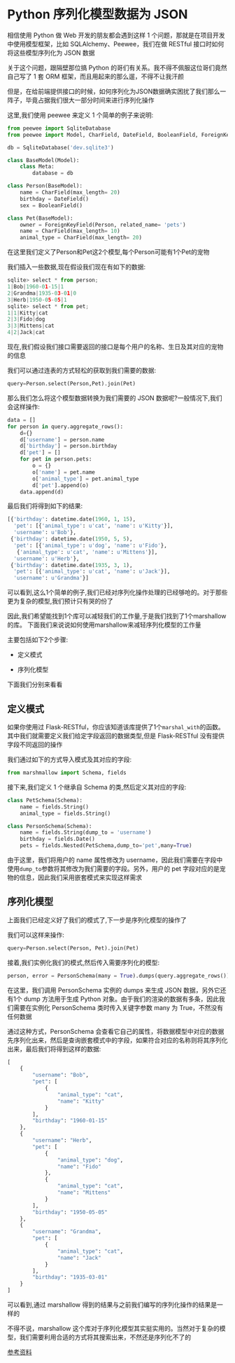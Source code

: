# Python 序列化模型数据为 JSON
相信使用 Python 做 Web 开发的朋友都会遇到这样 1 个问题，那就是在项目开发中使用模型框架，比如 SQLAlchemy、Peewee，我们在做 RESTful 接口时如何将这些模型序列化为 JSON 数据

关于这个问题，跟隔壁那位搞 Python 的哥们有关系。我不得不佩服这位哥们竟然自己写了 1 套 ORM 框架，而且用起来的那么遛，不得不让我汗颜

但是，在给前端提供接口的时候，如何序列化为JSON数据确实困扰了我们那么一阵子，毕竟占据我们很大一部分时间来进行序列化操作

这里,我们使用 peewee 来定义 1 个简单的例子来说明:

```python
from peewee import SqliteDatabase
from peewee import Model, CharField, DateField, BooleanField, ForeignKeyField

db = SqliteDatabase('dev.sqlite3')

class BaseModel(Model):
    class Meta:
        database = db

class Person(BaseModel):
    name = CharField(max_length= 20)
    birthday = DateField()
    sex = BooleanField()

class Pet(BaseModel):
    owner = ForeignKeyField(Person, related_name= 'pets')
    name = CharField(max_length= 10)
    animal_type = CharField(max_length= 20)
```

在这里我们定义了Person和Pet这2个模型,每个Person可能有1个Pet的宠物

我们插入一些数据,现在假设我们现在有如下的数据:

```python
sqlite> select * from person;
1|Bob|1960-01-15|1
2|Grandma|1935-03-01|0
3|Herb|1950-05-05|1
sqlite> select * from pet;
1|1|Kitty|cat
2|3|Fido|dog
3|3|Mittens|cat
4|2|Jack|cat
```

现在,我们假设我们接口需要返回的接口是每个用户的名称、生日及其对应的宠物的信息

我们可以通过连表的方式轻松的获取到我们需要的数据:

```python
query=Person.select(Person,Pet).join(Pet)
```

那么我们怎么将这个模型数据转换为我们需要的 JSON 数据呢?一般情况下,我们会这样操作:

```python
data = []
for person in query.aggregate_rows():
    d={}
    d['username'] = person.name
    d['birthday'] = person.birthday
    d['pet'] = []
    for pet in person.pets:
        o = {}
        o['name'] = pet.name
        o['animal_type'] = pet.animal_type
        d['pet'].append(o)
    data.append(d)
```

最后我们将得到如下的结果:

```python
[{'birthday': datetime.date(1960, 1, 15),
  'pet': [{'animal_type': u'cat', 'name': u'Kitty'}],
  'username': u'Bob'},
 {'birthday': datetime.date(1950, 5, 5),
  'pet': [{'animal_type': u'dog', 'name': u'Fido'},
   {'animal_type': u'cat', 'name': u'Mittens'}],
  'username': u'Herb'},
 {'birthday': datetime.date(1935, 3, 1),
  'pet': [{'animal_type': u'cat', 'name': u'Jack'}],
  'username': u'Grandma'}]
```

可以看到,这么1个简单的例子,我们已经对序列化操作处理的已经够呛的。对于那些更为复杂的模型,我们预计只有哭的份了

因此,我们希望能找到1个库可以减轻我们的工作量,于是我们找到了1个marshallow的库。
下面我们来说说如何使用marshallow来减轻序列化模型的工作量

主要包括如下2个步骤:

- 定义模式

- 序列化模型

下面我们分别来看看

## 定义模式

如果你使用过 Flask-RESTful，你应该知道该库提供了1个`marshal_with`的函数。其中我们就需要定义我们给定字段返回的数据类型,但是 Flask-RESTful 没有提供字段不同返回的操作

我们通过如下的方式导入模式及其对应的字段:

```python
from marshmallow import Schema, fields
```

接下来,我们定义 1 个继承自 Schema 的类,然后定义其对应的字段:

```python
class PetSchema(Schema):
    name = fields.String()
    animal_type = fields.String()

class PersonSchema(Schema):
    name = fields.String(dump_to = 'username')
    birthday = fields.Date()
    pets = fields.Nested(PetSchema,dump_to='pet',many=True)
```

由于这里，我们将用户的 name 属性修改为 username，因此我们需要在字段中使用`dump_to`参数将其修改为我们需要的字段。另外，用户的 pet 字段对应的是宠物的信息，因此我们采用嵌套模式来实现这样需求

## 序列化模型
上面我们已经定义好了我们的模式了,下一步是序列化模型的操作了

我们可以这样来操作:

```python
query=Person.select(Person, Pet).join(Pet)
```

接着,我们实例化我们的模式,然后传入需要序列化的模型:

```python
person, error = PersonSchema(many = True).dumps(query.aggregate_rows())
```

在这里，我们调用 PersonSchema 实例的 dumps 来生成 JSON 数据，另外它还有1个 dump 方法用于生成 Python 对象。由于我们的渲染的数据有多条，因此我们需要在实例化 PersonSchema 类时传入关键字参数 many 为 True，不然没有任何数据

通过这种方式，PersonSchema 会查看它自己的属性，将数据模型中对应的数据先序列化出来，然后是查询嵌套模式中的字段，如果符合对应的名称则将其序列化出来，最后我们将得到这样的数据:

```python
[
    {
        "username": "Bob",
        "pet": [
            {
                "animal_type": "cat",
                "name": "Kitty"
            }
        ],
        "birthday": "1960-01-15"
    },
    {
        "username": "Herb",
        "pet": [
            {
                "animal_type": "dog",
                "name": "Fido"
            },
            {
                "animal_type": "cat",
                "name": "Mittens"
            }
        ],
        "birthday": "1950-05-05"
    },
    {
        "username": "Grandma",
        "pet": [
            {
                "animal_type": "cat",
                "name": "Jack"
            }
        ],
        "birthday": "1935-03-01"
    }
]
```

可以看到,通过 marshallow 得到的结果与之前我们编写的序列化操作的结果是一样的

不得不说，marshallow 这个库对于序列化模型其实挺实用的。当然对于复杂的模型，我们需要利用合适的方式将其搜索出来，不然还是序列化不了的

[参考资料](https://marshmallow.readthedocs.io/en/latest/quickstart.html)
